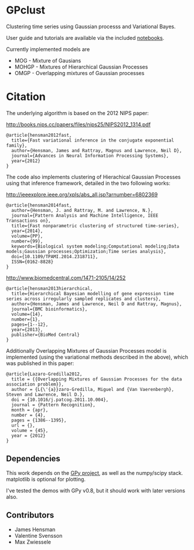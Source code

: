 GPclust
=====

Clustering time series using Gaussian processs and Variational Bayes. 

User guide and tutorials are available via the included [notebooks](https://github.com/jameshensman/GPclust/blob/master/notebooks/index.ipynb). 

Currently implemented models are

* MOG - Mixture of Gausians
* MOHGP - Mixtures of Hierarchical Gaussian Processes
* OMGP - Overlapping mixtures of Gaussian processes

Citation
========

The underlying algorithm is based on the 2012 NIPS paper:


http://books.nips.cc/papers/files/nips25/NIPS2012_1314.pdf
```TeX
@article{hensman2012fast,
  title={Fast variational inference in the conjugate exponential family},
  author={Hensman, James and Rattray, Magnus and Lawrence, Neil D},
  journal={Advances in Neural Information Processing Systems},
  year={2012}
}
```

The code also implements clustering of Hierachical Gaussian Processes using that inference framework, detailed in the two following works:

http://ieeexplore.ieee.org/xpls/abs_all.jsp?arnumber=6802369
```TeX
@article{hensman2014fast,
  author={Hensman, J. and Rattray, M. and Lawrence, N.},
  journal={Pattern Analysis and Machine Intelligence, IEEE Transactions on},
  title={Fast nonparametric clustering of structured time-series},
  year={2014},
  volume={PP},
  number={99},
  keywords={Biological system modeling;Computational modeling;Data models;Gaussian processes;Optimization;Time series analysis},
  doi={10.1109/TPAMI.2014.2318711},
  ISSN={0162-8828}
}
```

http://www.biomedcentral.com/1471-2105/14/252
```TeX
@article{hensman2013hierarchical,
  title={Hierarchical Bayesian modelling of gene expression time series across irregularly sampled replicates and clusters},
  author={Hensman, James and Lawrence, Neil D and Rattray, Magnus},
  journal={BMC bioinformatics},
  volume={14},
  number={1},
  pages={1--12},
  year={2013},
  publisher={BioMed Central}
}
```


Additionally Overlapping Mixtures of Gaussian Processes model is implemented (using the variational methods described in the above), which was published in this paper:

```
@article{Lazaro-Gredilla2012,
  title = {{Overlapping Mixtures of Gaussian Processes for the data association problem}},
  author = {L{\'{a}}zaro-Gredilla, Miguel and {Van Vaerenbergh}, Steven and Lawrence, Neil D.},
  doi = {10.1016/j.patcog.2011.10.004},
  journal = {Pattern Recognition},
  month = {apr},
  number = {4},
  pages = {1386--1395},
  url = {},
  volume = {45},
  year = {2012}
}
```



Dependencies
------------

This work depends on the [GPy project](https://github.com/SheffieldML/GPy), as well as the numpy/scipy stack. matplotlib is optional for plotting. 

I've tested the demos with GPy v0.8, but it should work with later versions also. 


Contributors
------------

- James Hensman
- Valentine Svensson
- Max Zwiessele
